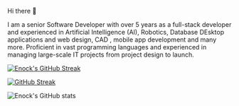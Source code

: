Hi there 👋

I am a senior Software Developer with over 5 years as a full-stack developer and experienced in Artificial Intelligence (AI), Robotics, Database DEsktop applications and web design, CAD , mobile app development and many more. Proficient in vast programming languages and experienced in managing large-scale IT projects from project design to launch.

[![Enock's GitHub Streak](https://streak-stats.demolab.com/?user=katikuuu&theme=dark)](https://git.io/streak-stats)

[![GitHub Streak](https://streak-stats.demolab.com/?user=denvercoder1&currStreakNum=2FD3EB&fire=pink&sideLabels=F00&date_format=[Y.]n.j)](https://git.io/streak-stats)


![Enock's GitHub stats](https://github-readme-stats.vercel.app/api?username=katikuuu&count_private=true&show_icons=true&theme=highcontrast)





